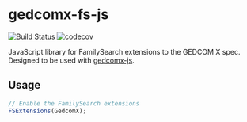 # gedcomx-fs-js

[![Build Status](https://travis-ci.org/rootsdev/gedcomx-fs-js.svg?branch=master)](https://travis-ci.org/rootsdev/gedcomx-fs-js)
[![codecov](https://codecov.io/gh/rootsdev/gedcomx-fs-js/branch/master/graph/badge.svg)](https://codecov.io/gh/rootsdev/gedcomx-fs-js)

JavaScript library for FamilySearch extensions to the GEDCOM X spec. Designed to
be used with [gedcomx-js](https://github.com/rootsdev/gedcomx-js).

## Usage

```js
// Enable the FamilySearch extensions
FSExtensions(GedcomX);
```